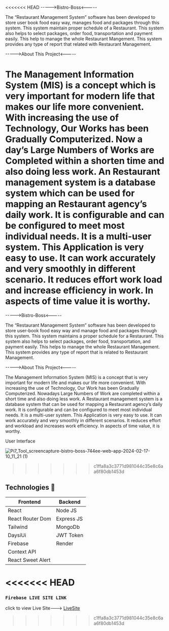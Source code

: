 <<<<<<< HEAD
----->Bistro-Boss<-----

The “Restaurant Management System” software has been developed to store user book food easy way, manages food and packages through this system. This system maintain proper schedule of a Restaurant. This system also helps to select packages, order food, transportation and payment easily. This help to manage the whole Restaurant Mangement. This system provides any type of report that related with Restaurant Management.

----->About This Project<-----

The Management Information System (MIS) is a concept which is very important for modern life that makes our life more convenient. With increasing the use of Technology, Our Works has been Gradually Computerized. Now a day’s Large Numbers of Works are Completed within a shorten time and also doing less work. 
An Restaurant management system is a database system which can be used for mapping an Restaurant agency’s daily work. It is configurable and can be configured to meet most individual needs. It is a multi-user system. This Application is very easy to use. It can work accurately and very smoothly in different scenario. It reduces effort work load and increase efficiency in work. In aspects of time value it is worthy.
=======


----->Bistro-Boss<-----

The “Restaurant Management System” software has been developed to store user-book food easy way and manage food and packages through this system. This system maintains a proper schedule for a Restaurant. This system also helps to select packages, order food, transportation, and payment easily. This helps to manage the whole Restaurant Management. This system provides any type of report that is related to Restaurant Management.

----->About This Project<-----

The Management Information System (MIS) is a concept that is very important for modern life and makes our life more convenient. With increasing the use of Technology, Our Work has been Gradually Computerized. Nowadays Large Numbers of Work are completed within a short time and also doing less work. 
A Restaurant management system is a database system that can be used for mapping a Restaurant agency’s daily work. It is configurable and can be configured to meet most individual needs. It is a multi-user system. This Application is very easy to use. It can work accurately and very smoothly in different scenarios. It reduces effort and workload and increases work efficiency. In aspects of time value, it is worthy.

User  Interface

![Pi7_Tool_screencapture-bistro-boss-744ee-web-app-2024-02-17-10_11_21 (1)](https://github.com/shuvo794/bistro-boss-restaurant/assets/81945670/9562d590-abdc-4fb6-a89a-04188037552e)

>>>>>>> c1ffa8a3c3771d981044c35e8c6aa6f80db1453d

## Technologies 🚩

| Frontend               | Backend          |
|------------------------|----------------- |
| React                  |  Node JS         |
| React Router Dom       |  Express JS      |
| Tailwind               |  MongoDb         |
| DaysiUi                |  JWT Token       |
| Firebase               |  Render          |
| Context API            |                  |                
| React Sweet Alert      |                  |

<<<<<<< HEAD
=======





### `Firebase LIVE SITE LINK`

click to view Live Site---> [LiveSite](https://bistro-boss-744ee.web.app/) 
>>>>>>> c1ffa8a3c3771d981044c35e8c6aa6f80db1453d
